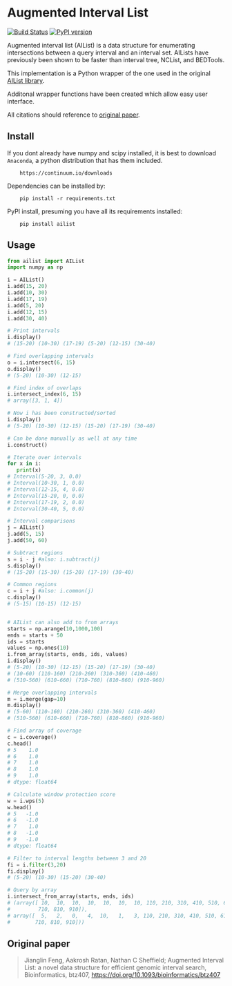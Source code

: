 # Augmented Interval List

[![Build Status](https://travis-ci.org/kylessmith/ailist.svg?branch=master)](https://travis-ci.org/kylessmith/ailist) [![PyPI version](https://badge.fury.io/py/ailist.svg)](https://badge.fury.io/py/ailist)

Augmented interval list (AIList) is a data structure for enumerating intersections 
between a query interval and an interval set. AILists have previously been shown 
to be faster than interval tree, NCList, and BEDTools.

This implementation is a Python wrapper of the one used in the original [AIList library][AIList_github].


Additonal wrapper functions have been created which allow easy user interface.

All citations should reference to [original paper][paper].

## Install

If you dont already have numpy and scipy installed, it is best to download
`Anaconda`, a python distribution that has them included.  
```
    https://continuum.io/downloads
```

Dependencies can be installed by:

```
    pip install -r requirements.txt
```

PyPI install, presuming you have all its requirements installed:
```
    pip install ailist
```

## Usage

```python
from ailist import AIList
import numpy as np

i = AIList()
i.add(15, 20)
i.add(10, 30)
i.add(17, 19)
i.add(5, 20)
i.add(12, 15)
i.add(30, 40)

# Print intervals
i.display()
# (15-20) (10-30) (17-19) (5-20) (12-15) (30-40)

# Find overlapping intervals
o = i.intersect(6, 15)
o.display()
# (5-20) (10-30) (12-15)

# Find index of overlaps
i.intersect_index(6, 15)
# array([3, 1, 4])

# Now i has been constructed/sorted
i.display()
# (5-20) (10-30) (12-15) (15-20) (17-19) (30-40)

# Can be done manually as well at any time
i.construct()

# Iterate over intervals
for x in i:
   print(x)
# Interval(5-20, 3, 0.0)
# Interval(10-30, 1, 0.0)
# Interval(12-15, 4, 0.0)
# Interval(15-20, 0, 0.0)
# Interval(17-19, 2, 0.0)
# Interval(30-40, 5, 0.0)

# Interval comparisons
j = AIList()
j.add(5, 15)
j.add(50, 60)

# Subtract regions
s = i - j #also: i.subtract(j)
s.display()
# (15-20) (15-30) (15-20) (17-19) (30-40) 

# Common regions
c = i + j #also: i.common(j)
c.display()
# (5-15) (10-15) (12-15)


# AIList can also add to from arrays
starts = np.arange(10,1000,100)
ends = starts + 50
ids = starts
values = np.ones(10)
i.from_array(starts, ends, ids, values)
i.display()
# (5-20) (10-30) (12-15) (15-20) (17-19) (30-40) 
# (10-60) (110-160) (210-260) (310-360) (410-460) 
# (510-560) (610-660) (710-760) (810-860) (910-960)

# Merge overlapping intervals
m = i.merge(gap=10)
m.display()
# (5-60) (110-160) (210-260) (310-360) (410-460) 
# (510-560) (610-660) (710-760) (810-860) (910-960)

# Find array of coverage
c = i.coverage()
c.head()
# 5    1.0
# 6    1.0
# 7    1.0
# 8    1.0
# 9    1.0
# dtype: float64

# Calculate window protection score
w = i.wps(5)
w.head()
# 5   -1.0
# 6   -1.0
# 7    1.0
# 8   -1.0
# 9   -1.0
# dtype: float64

# Filter to interval lengths between 3 and 20
fi = i.filter(3,20)
fi.display()
# (5-20) (10-30) (15-20) (30-40)

# Query by array
i.intersect_from_array(starts, ends, ids)
# (array([ 10,  10,  10,  10,  10,  10,  10, 110, 210, 310, 410, 510, 610,
#         710, 810, 910]),
# array([  5,   2,   0,   4,  10,   1,   3, 110, 210, 310, 410, 510, 610,
#        710, 810, 910]))

```


## Original paper

> Jianglin Feng,  Aakrosh Ratan,  Nathan C Sheffield; Augmented Interval List: a novel data structure for efficient genomic interval search, Bioinformatics, btz407, https://doi.org/10.1093/bioinformatics/btz407


[AIList_github]: https://github.com/databio/AIList
[paper]: https://academic.oup.com/bioinformatics/advance-article/doi/10.1093/bioinformatics/btz407/5509521